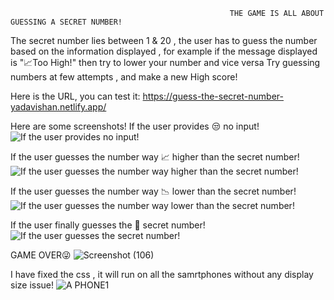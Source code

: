                                                      THE GAME IS ALL ABOUT GUESSING A SECRET NUMBER!
The secret number lies between 1 & 20 , the user has to guess the number based on the information displayed , for example if the message displayed is "📈Too High!"  then try to lower  your number and vice versa 
Try guessing numbers at few attempts , and make a new High score!

Here is the URL, you can test it:  https://guess-the-secret-number-yadavishan.netlify.app/


Here are some screenshots!
If the user provides 😒 no input!
![If the user provides no input!](https://github.com/user-attachments/assets/1053ed73-138b-485e-a4c6-3b84598a222c)

If the user guesses the number way 📈 higher than the secret number!
![If the user guesses the number way higher than the secret number!](https://github.com/user-attachments/assets/8d2b79b2-02de-4090-8dab-23fa21f35c37)

If the user guesses the number way 📉 lower than the secret number!
![If the user guesses the number way lower than the secret number!](https://github.com/user-attachments/assets/c0cfbc7e-4e18-4dfc-b421-d7ab12630e7e)

If the user finally guesses the 🎉 secret number!
![If the user guesses the secret number!](https://github.com/user-attachments/assets/ad0615fa-95c6-4f6d-82ad-11b34a02f3fa)


GAME OVER😜
![Screenshot (106)](https://github.com/user-attachments/assets/658cd04a-3ff7-4d91-8484-0e3acb62f9b4)


I have fixed the css , it will run on all the  samrtphones without any display size issue!
![A PHONE1](https://github.com/user-attachments/assets/ce0d72ca-b64a-4ba9-b15e-d67de243a53b)

